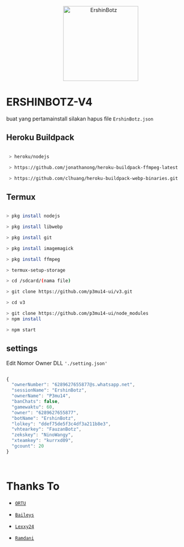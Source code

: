 <p align="center">

<img src="https://raw.githubusercontent.com/p3mu14-ui/v3/main/media/Ramdani3.jpg" alt="ErshinBotz" width="200"/>

</p>

# ERSHINBOTZ-V4
buat yang pertamainstall silakan hapus file ```ErshinBotz.json ``` 

## Heroku Buildpack

```bash

 > heroku/nodejs

 > https://github.com/jonathanong/heroku-buildpack-ffmpeg-latest

 > https://github.com/clhuang/heroku-buildpack-webp-binaries.git

```

## Termux

```bash

> pkg install nodejs

> pkg install libwebp

> pkg install git

> pkg install imagemagick

> pkg install ffmpeg

> termux-setup-storage

> cd /sdcard/(nama file)

> git clone https://github.com/p3mu14-ui/v3.git

> cd v3

> git clone https://github.com/p3mu14-ui/node_modules
> npm install

> npm start


```

## settings

Edit Nomor Owner DLL `'./setting.json'`

```ts

{
  "ownerNumber": "6289627655877@s.whatsapp.net",
  "sessionName": "ErshinBotz",
  "ownerName": "P3mu14",
  "banChats": false,
  "gamewaktu": 60,
  "owner": "6289627655877",
  "botName": "ErshinBotz",
  "lolkey": "ddef75de5f3c4df3a211b8e3",
  "vhtearkey": "FauzanBotz",
  "zekskey": "NinoWangy",
  "xteamkey": "kurrxd09",
  "gcount": 20
}




```



# Thanks To

* [`ORTU`](-)

* [`Baileys`](https://github.com/adiwajshing/Baileys)

* [`Lexxy24`](https://github.com/Lexxy24)

* [`Ramdani`](https://youtube.com/channel/UCB157jomCne961WzYHpG4gg)





